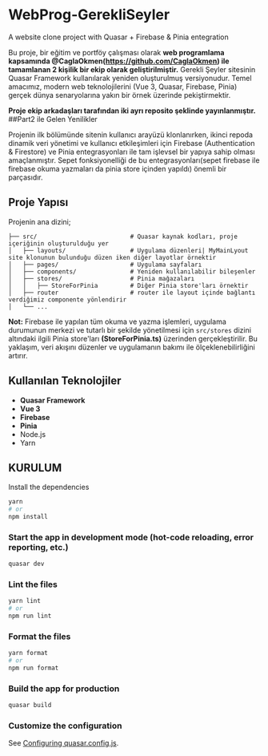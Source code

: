 # WebProg-GerekliSeyler
A website clone project with Quasar + Firebase & Pinia entegration

Bu proje, bir eğitim ve portföy çalışması olarak **web programlama kapsamında @CaglaOkmen(https://github.com/CaglaOkmen) ile tamamlanan 2 kişilik bir ekip olarak geliştirilmiştir.** 
Gerekli Şeyler sitesinin Quasar Framework kullanılarak yeniden oluşturulmuş versiyonudur. Temel amacımız, modern web teknolojilerini (Vue 3, Quasar, Firebase, Pinia) gerçek dünya senaryolarına yakın bir örnek üzerinde pekiştirmektir.

**Proje ekip arkadaşları tarafından iki ayrı reposito şeklinde yayınlanmıştır.**
##Part2 ile Gelen Yenilikler

Projenin ilk bölümünde sitenin kullanıcı arayüzü klonlanırken, ikinci repoda dinamik veri yönetimi ve kullanıcı etkileşimleri için Firebase (Authentication & Firestore) ve Pinia entegrasyonları ile tam işlevsel bir yapıya sahip olması amaçlanmıştır. Sepet fonksiyonelliği de bu entegrasyonları(sepet firebase ile firebase okuma yazmaları da pinia store içinden yapıldı) önemli bir parçasıdır.

## Proje Yapısı
Projenin ana dizini;
```
├── src/                          # Quasar kaynak kodları, proje içeriğinin oluşturulduğu yer
│   ├── layouts/                  # Uygulama düzenleri| MyMainLyout site klonunun bulunduğu düzen iken diğer layotlar örnektir
│   ├── pages/                    # Uygulama sayfaları
│   ├── components/               # Yeniden kullanılabilir bileşenler
│   ├── stores/                   # Pinia mağazaları
│   │   ├── StoreForPinia         # Diğer Pinia store'ları örnektir
│   ├── router                    # router ile layout içinde bağlantı verdiğimiz componente yönlendirir
│   └── ...
```
**Not:** Firebase ile yapılan tüm okuma ve yazma işlemleri, uygulama durumunun merkezi ve tutarlı bir şekilde yönetilmesi için `src/stores` dizini altındaki ilgili Pinia store'ları **(StoreForPinia.ts)** üzerinden gerçekleştirilir. Bu yaklaşım, veri akışını düzenler ve uygulamanın bakımı ile ölçeklenebilirliğini artırır.

## Kullanılan Teknolojiler

* **Quasar Framework**
* **Vue 3**
* **Firebase**
* **Pinia**
* Node.js
* Yarn

## KURULUM

Install the dependencies
```bash
yarn
# or
npm install
```

### Start the app in development mode (hot-code reloading, error reporting, etc.)
```bash
quasar dev
```

### Lint the files
```bash
yarn lint
# or
npm run lint
```

### Format the files
```bash
yarn format
# or
npm run format
```

### Build the app for production
```bash
quasar build
```

### Customize the configuration
See [Configuring quasar.config.js](https://v2.quasar.dev/quasar-cli-vite/quasar-config-js).
